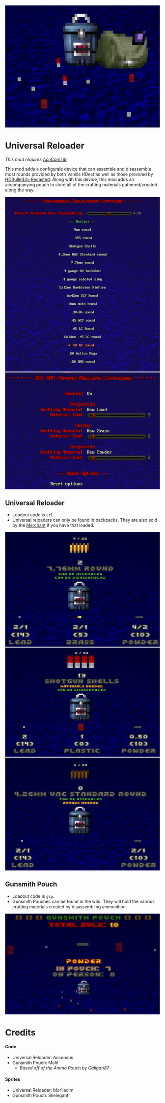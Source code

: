 ![thumbnail](./screenshots/thumbnail.png)

# Universal Reloader
_This mod requires [AceCoreLib](https://github.com/HDest-Community/AceCoreLib)_

This mod adds a configurale device that can assemble and disassemble most rounds provided by both Vanilla HDest as well as those provided by [HDBulletLib-Recasted](https://github.com/HDest-Community/HDBulletLib-Recasted).  Along with this device, this mod adds an accompanying pouch to store all of the crafting materials gathered/created along the way.

![options-menu](./screenshots/options-menu.png)
![recipe-options](./screenshots/recipe-options.png)

## Universal Reloader
- Loadout code is `url`.
- Universal reloaders can only be found in backpacks. They are also sold by the [Merchant](https://github.com/HDest-Community/Merchant) if you have that loaded.

![example-recipe](./screenshots/example-recipe.png)
![example-recipe-mats-needed](./screenshots/example-recipe-mats-needed.png)
![example-recipe-rounds-needed](./screenshots/example-recipe-rounds-needed.png)

## Gunsmith Pouch
- Loadout code is `gsp`.
- Gunsmith Pouches can be found in the wild.  They will hold the various crafting materials created by disassembling ammunition.

![gunsmith-pouch](./screenshots/gunsmith-pouch-gui.png)

# Credits
#### Code
- Universal Reloader: Accensus
- Gunsmith Pouch: Mohl
  - _Based off of the Ammo Pouch by Caligari87_

#### Sprites
- Universal Reloader: Mor'ladim
- Gunsmith Pouch: Skelegant